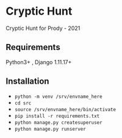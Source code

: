 # Cryptic Hunt
Cryptic Hunt for Prody - 2021

## Requirements
Python3+ , Django 1.11.17+

## Installation
- ```python -m venv /srv/envname_here```
- ```cd src```
- ```source /srv/envname_here/bin/activate```
- ```pip install -r requirements.txt```
- ```python manage.py createsuperuser```
- ```python manage.py runserver```